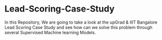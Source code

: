 # Lead-Scoring-Case-Study
In this Repository, We are going to take a look at the upGrad &amp; IIIT Bangalore Lead Scoring Case Study and see how can we solve this problem through several Supervised Machine learning Models.

